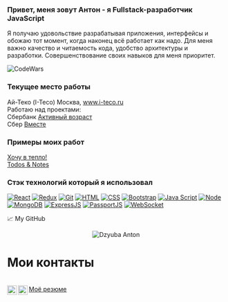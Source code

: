 ### Привет, меня зовут Антон - я Fullstack-разработчик JavaScript

Я получаю удовольствие разрабатывая приложения, интерфейсы и обожаю тот момент, когда наконец всё работает как надо. Для меня важно качество и читаемость кода, удобство архитектуры и разработки. Совершенствование своих навыков для меня приоритет.

![CodeWars](https://www.codewars.com/users/BeardShaman/badges/large)

### Текущее место работы

Ай-Теко (I-Teco) Москва, www.i-teco.ru
<br/>
Работаю над проектами:
<br/>
Сбербанк <a href='https://sberbankaktivno.ru/' >Активный возраст</a>
<br/>
Сбер <a href='https://today.sberbankvmeste.ru' >Вместе</a>

### Примеры моих работ

<a href='https://teplo.herokuapp.com' >Хочу в тепло!</a>
<br/>
<a href='https://todos-and-notes.herokuapp.com/' >Todos & Notes</a>
<br/>

### Стэк технологий который я использовал
[![React](https://shields.io/badge/-React-282c34?logo=react&style=for-the-badge)](https://reactjs.org/)
[![Redux](https://shields.io/badge/-Redux-710B77?logo=redux&style=for-the-badge)](https://redux.js.org/)
[![Git](https://shields.io/badge/-Git-f0efe7?logo=git&style=for-the-badge)](https://git-scm.com/)
[![HTML](https://shields.io/badge/-HTML5-E34F26?logo=html5&style=for-the-badge&logoColor=fff)](https://html5book.ru/html-html5/)
[![CSS](https://shields.io/badge/-CSS3-1572B6?logo=css3&style=for-the-badge&logoColor=fff)](https://html5book.ru/osnovy-css/)
[![Bootstrap](https://img.shields.io/badge/-Bootstrap-f9fbfa?logo=bootstrap&style=for-the-badge)](https://getbootstrap.com/)
[![Java Script](https://shields.io/badge/-Java_Script-F7DF1E?logo=javascript&style=for-the-badge&logoColor=222)](https://learn.javascript.ru/)
[![Node](https://shields.io/badge/-Node-333?logo=node.js&style=for-the-badge)](https://nodejs.org/en/)
[![MongoDB](https://shields.io/badge/-MongoDB-f9fbfa?logo=MongoDB&style=for-the-badge)](https://www.mongodb.com/)
[![ExpressJS](https://img.shields.io/badge/-Express.js-333?logo=express&style=for-the-badge)](https://expressjs.com/ru/)
[![PassportJS](https://img.shields.io/badge/-Passport.js-000000?logo=passportjs&style=for-the-badge)](http://www.passportjs.org/)
[![WebSocket](https://img.shields.io/badge/-WebSocket-f9fbfa?logo=websocket&style=for-the-badge)](https://developer.mozilla.org/ru/docs/Web/API/WebSocket)


📈 My GitHub 

<p align="center"> <img src="https://github-readme-stats.vercel.app/api?username=DzyubaAnton&show_icons=true&theme=gotham" alt="Dzyuba Anton" />

# Мои контакты
<br />
<a href="https://t.me/DzyubaAnton">
  <img align="left" alt="Dzyuba Anton | Telegram" width="22px" src="https://upload.wikimedia.org/wikipedia/commons/thumb/5/5c/Telegram_Messenger.png/768px-Telegram_Messenger.png" />
</a>

<a href="https://www.linkedin.com/in/antondzyuba/">
  <img align="left" alt="Dzyuba Anton | LinkedIN" width="22px" src="https://raw.githubusercontent.com/peterthehan/peterthehan/master/assets/linkedin.svg" />
</a>
<a href='https://drive.google.com/file/d/1R_aiX-J6UFF4NITwoVvUXVzRSfnK60X6/view?usp=sharing'>Моё резюме</a>
<br />
